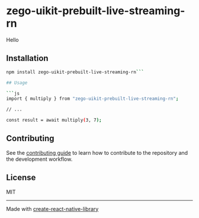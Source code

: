 # zego-uikit-prebuilt-live-streaming-rn
Hello
## Installation

```sh
npm install zego-uikit-prebuilt-live-streaming-rn```

## Usage

```js
import { multiply } from "zego-uikit-prebuilt-live-streaming-rn";

// ...

const result = await multiply(3, 7);
```

## Contributing

See the [contributing guide](CONTRIBUTING.md) to learn how to contribute to the repository and the development workflow.

## License

MIT

---

Made with [create-react-native-library](https://github.com/callstack/react-native-builder-bob)
